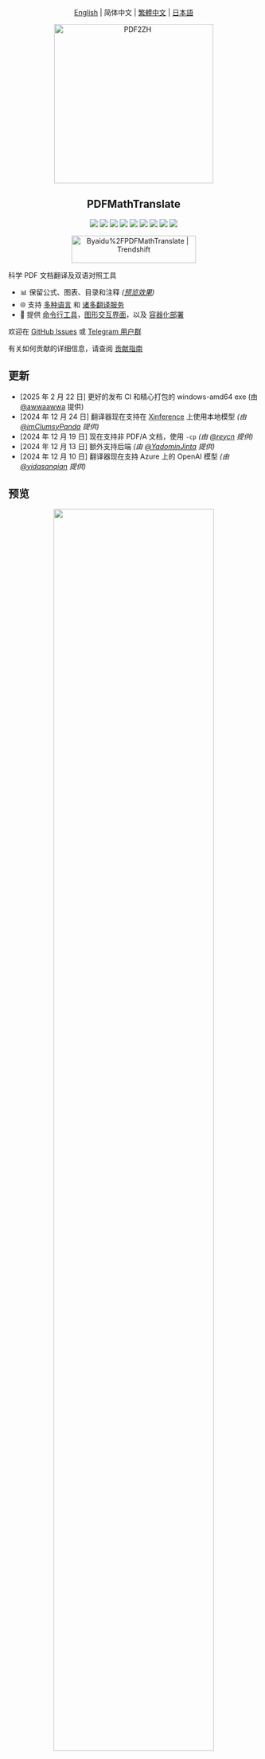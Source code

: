 <div align="center">

[English](../README.md) | 简体中文 | [繁體中文](README_zh-TW.md) | [日本語](README_ja-JP.md)

<img src="./images/banner.png" width="320px"  alt="PDF2ZH"/>  

<h2 id="title">PDFMathTranslate</h2>

<p>
  <!-- PyPI -->
  <a href="https://pypi.org/project/pdf2zh/">
    <img src="https://img.shields.io/pypi/v/pdf2zh"/></a>
  <a href="https://pepy.tech/projects/pdf2zh">
    <img src="https://static.pepy.tech/badge/pdf2zh"></a>
  <a href="https://hub.docker.com/repository/docker/byaidu/pdf2zh">
    <img src="https://img.shields.io/docker/pulls/byaidu/pdf2zh"></a>
  <!-- License -->
  <a href="./LICENSE">
    <img src="https://img.shields.io/github/license/Byaidu/PDFMathTranslate"/></a>
  <a href="https://huggingface.co/spaces/reycn/PDFMathTranslate-Docker">
    <img src="https://img.shields.io/badge/%F0%9F%A4%97-Online%20Demo-FF9E0D"/></a>
  <a href="https://www.modelscope.cn/studios/AI-ModelScope/PDFMathTranslate">
    <img src="https://img.shields.io/badge/ModelScope-Demo-blue"></a>
  <a href="https://github.com/Byaidu/PDFMathTranslate/pulls">
    <img src="https://img.shields.io/badge/contributions-welcome-green"/></a>
  <a href="https://gitcode.com/Byaidu/PDFMathTranslate/overview">
    <img src="https://gitcode.com/Byaidu/PDFMathTranslate/star/badge.svg"></a>
  <a href="https://t.me/+Z9_SgnxmsmA5NzBl">
    <img src="https://img.shields.io/badge/Telegram-2CA5E0?style=flat-squeare&logo=telegram&logoColor=white"/></a>
</p>

<a href="https://trendshift.io/repositories/12424" target="_blank"><img src="https://trendshift.io/api/badge/repositories/12424" alt="Byaidu%2FPDFMathTranslate | Trendshift" style="width: 250px; height: 55px;" width="250" height="55"/></a>

</div>

科学 PDF 文档翻译及双语对照工具

- 📊 保留公式、图表、目录和注释 *([预览效果](#preview))*
- 🌐 支持 [多种语言](./ADVANCED.md#language) 和 [诸多翻译服务](./ADVANCED.md#services)
- 🤖 提供 [命令行工具](#usage)，[图形交互界面](#gui)，以及 [容器化部署](#docker)

欢迎在 [GitHub Issues](https://github.com/Byaidu/PDFMathTranslate/issues) 或 [Telegram 用户群](https://t.me/+Z9_SgnxmsmA5NzBl)

有关如何贡献的详细信息，请查阅 [贡献指南](https://github.com/Byaidu/PDFMathTranslate/wiki/Contribution-Guide---%E8%B4%A1%E7%8C%AE%E6%8C%87%E5%8D%97)

<h2 id="updates">更新</h2>

- [2025 年 2 月 22 日] 更好的发布 CI 和精心打包的 windows-amd64 exe (由 [@awwaawwa](https://github.com/awwaawwa) 提供)
- [2024 年 12 月 24 日] 翻译器现在支持在 [Xinference](https://github.com/xorbitsai/inference) 上使用本地模型 _(由 [@imClumsyPanda](https://github.com/imClumsyPanda) 提供)_
- [2024 年 12 月 19 日] 现在支持非 PDF/A 文档，使用 `-cp` _(由 [@reycn](https://github.com/reycn) 提供)_
- [2024 年 12 月 13 日] 额外支持后端 _(由 [@YadominJinta](https://github.com/YadominJinta) 提供)_
- [2024 年 12 月 10 日] 翻译器现在支持 Azure 上的 OpenAI 模型 _(由 [@yidasanqian](https://github.com/yidasanqian) 提供)_

<h2 id="preview">预览</h2>
<div align="center">
<img src="./images/preview.gif" width="80%"/>
</div>

<h2 id="demo">在线演示 🌟</h2>

<h2 id="demo">在线服务 🌟</h2>

您可以通过以下演示尝试我们的应用程序：

- [公共免费服务](https://pdf2zh.com/) 在线使用，无需安装 _(推荐)_。
- [沉浸式翻译 - BabelDOC](https://app.immersivetranslate.com/babel-doc/) 每月免费 1000 页 _(推荐)_
- [在 HuggingFace 上托管的演示](https://huggingface.co/spaces/reycn/PDFMathTranslate-Docker)
- [在 ModelScope 上托管的演示](https://www.modelscope.cn/studios/AI-ModelScope/PDFMathTranslate) 无需安装。

请注意演示的计算资源有限，请避免滥用它们。
<h2 id="install">安装和使用</h2>

### 方法

针对不同的使用案例，我们提供不同的方法来使用我们的程序：

<details open>
  <summary>1. UV 安装</summary>

1. 安装 Python (3.10 <= 版本 <= 3.12)
2. 安装我们的包：

   ```bash
   pip install uv
   uv tool install --python 3.12 pdf2zh
   ```

3. 执行翻译，文件生成在 [当前工作目录](https://chatgpt.com/share/6745ed36-9acc-800e-8a90-59204bd13444)：

   ```bash
   pdf2zh document.pdf
   ```

</details>

<details>
  <summary>2. Windows exe</summary>

1. 从 [发布页面](https://github.com/Byaidu/PDFMathTranslate/releases) 下载 pdf2zh-version-win64.zip

2. 解压缩并双击 `pdf2zh.exe` 运行。

</details>

<details>
  <summary id="gui">3. 图形用户界面</summary>
1. 安装 Python (3.10 <= 版本 <= 3.12)
2. 安装我们的包：

```bash
pip install pdf2zh
```

3. 在浏览器中开始使用：

   ```bash
   pdf2zh -i
   ```

4. 如果您的浏览器没有自动启动，请访问

   ```bash
   http://localhost:7860/
   ```

   <img src="./images/gui.gif" width="500"/>

有关更多详细信息，请参阅 [GUI 文档](./README_GUI.md)。

</details>

<details>
  <summary id="docker">4. Docker</summary>

1. 拉取并运行：

   ```bash
   docker pull byaidu/pdf2zh
   docker run -d -p 7860:7860 byaidu/pdf2zh
   ```

2. 在浏览器中打开：

   ```
   http://localhost:7860/
   ```

对于云服务上的 docker 部署：

<div>
<a href="https://www.heroku.com/deploy?template=https://github.com/Byaidu/PDFMathTranslate">
  <img src="https://www.herokucdn.com/deploy/button.svg" alt="部署" height="26"></a>
<a href="https://render.com/deploy">
  <img src="https://render.com/images/deploy-to-render-button.svg" alt="部署到 Koyeb" height="26"></a>
<a href="https://zeabur.com/templates/5FQIGX?referralCode=reycn">
  <img src="https://zeabur.com/button.svg" alt="在 Zeabur 上部署" height="26"></a>
<a href="https://template.sealos.io/deploy?templateName=pdf2zh">
  <img src="https://sealos.io/Deploy-on-Sealos.svg" alt="在 Sealos 上部署" height="26"></a>
<a href="https://app.koyeb.com/deploy?type=git&builder=buildpack&repository=github.com/Byaidu/PDFMathTranslate&branch=main&name=pdf-math-translate">
  <img src="https://www.koyeb.com/static/images/deploy/button.svg" alt="部署到 Koyeb" height="26"></a>
</div>

</details>

<details>
  <summary>5. Zotero 插件</summary>

有关更多细节，请参见 [Zotero PDF2zh](https://github.com/guaguastandup/zotero-pdf2zh)。

</details>

<details>
  <summary>6. 命令行</summary>

1. 已安装 Python（3.10 <= 版本 <= 3.12）
2. 安装我们的包：

   ```bash
   pip install pdf2zh
   ```

3. 执行翻译，文件生成在 [当前工作目录](https://chatgpt.com/share/6745ed36-9acc-800e-8a90-59204bd13444):

   ```bash
   pdf2zh document.pdf
   ```

</details>

> [!TIP]
>
> - 如果你使用 Windows 并在下载后无法打开文件，请安装 [vc_redist.x64.exe](https://aka.ms/vs/17/release/vc_redist.x64.exe) 并重试。
>
> - 如果你无法访问 Docker Hub，请尝试在 [GitHub 容器注册中心](https://github.com/Byaidu/PDFMathTranslate/pkgs/container/pdfmathtranslate) 上使用该镜像。
> ```bash
> docker pull ghcr.io/byaidu/pdfmathtranslate
> docker run -d -p 7860:7860 ghcr.io/byaidu/pdfmathtranslate
> ```

### 无法安装？

当前程序在工作前需要一个 AI 模型 (`wybxc/DocLayout-YOLO-DocStructBench-onnx`)，一些用户由于网络问题无法下载。如果你在下载此模型时遇到问题，我们提供以下环境变量的解决方法：

```shell
set HF_ENDPOINT=https://hf-mirror.com
```

对于 PowerShell 用户：

```shell
$env:HF_ENDPOINT = https://hf-mirror.com
```

如果此解决方案对您无效或您遇到其他问题，请参阅 [常见问题解答](https://github.com/Byaidu/PDFMathTranslate/wiki#-faq--%E5%B8%B8%E8%A7%81%E9%97%AE%E9%A2%98)。


<h2 id="usage">高级选项</h2>

在命令行中执行翻译命令，在当前工作目录下生成译文文档 `example-mono.pdf` 和双语对照文档 `example-dual.pdf`，默认使用 Google 翻译服务，更多支持的服务在[这里](https://github.com/Byaidu/PDFMathTranslate/blob/main/docs/ADVANCED.md#services))。

<img src="./images/cmd.explained.png" width="580px"  alt="cmd"/>  

在下表中，我们列出了所有高级选项供参考：

| 选项         | 功能                                                                                                          | 示例                                           |
| ------------ | ------------------------------------------------------------------------------------------------------------- | ---------------------------------------------- |
| files        | 本地文件                                                                                                     | `pdf2zh ~/local.pdf`                           |
| links        | 在线文件                                                                                                     | `pdf2zh http://arxiv.org/paper.pdf`            |
| `-i`         | [进入 GUI](#gui)                                                                                            | `pdf2zh -i`                                    |
| `-p`         | [部分文档翻译](https://github.com/Byaidu/PDFMathTranslate/blob/main/docs/ADVANCED.md#partial)                | `pdf2zh example.pdf -p 1`                      |
| `-li`        | [源语言](https://github.com/Byaidu/PDFMathTranslate/blob/main/docs/ADVANCED.md#languages)                    | `pdf2zh example.pdf -li en`                    |
| `-lo`        | [目标语言](https://github.com/Byaidu/PDFMathTranslate/blob/main/docs/ADVANCED.md#languages)                  | `pdf2zh example.pdf -lo zh`                    |
| `-s`         | [翻译服务](https://github.com/Byaidu/PDFMathTranslate/blob/main/docs/ADVANCED.md#services)                   | `pdf2zh example.pdf -s deepl`                  |
| `-t`         | [多线程](https://github.com/Byaidu/PDFMathTranslate/blob/main/docs/ADVANCED.md#threads)                      | `pdf2zh example.pdf -t 1`                      |
| `-o`         | 输出目录                                                                                                     | `pdf2zh example.pdf -o output`                 |
| `-f`, `-c`   | [异常](https://github.com/Byaidu/PDFMathTranslate/blob/main/docs/ADVANCED.md#exceptions)                     | `pdf2zh example.pdf -f "(MS.*)"`               |
| `-cp`        | 兼容模式                                                                                                     | `pdf2zh example.pdf --compatible`              |
| `--share`    | 公开链接                                                                                                     | `pdf2zh -i --share`                            |
| `--authorized` | [授权](https://github.com/Byaidu/PDFMathTranslate/blob/main/docs/ADVANCED.md#auth)                         | `pdf2zh -i --authorized users.txt [auth.html]` |
| `--prompt`   | [自定义提示](https://github.com/Byaidu/PDFMathTranslate/blob/main/docs/ADVANCED.md#prompt)                   | `pdf2zh --prompt [prompt.txt]`                 |
| `--onnx`     | [使用自定义 DocLayout-YOLO ONNX 模型]                                                                        | `pdf2zh --onnx [onnx/model/path]`              |
| `--serverport` | [使用自定义 WebUI 端口]                                                                                    | `pdf2zh --serverport 7860`                     |
| `--dir`      | [批量翻译]                                                                                                   | `pdf2zh --dir /path/to/translate/`             |
| `--config`   | [配置文件](https://github.com/Byaidu/PDFMathTranslate/blob/main/docs/ADVANCED.md#cofig)                       | `pdf2zh --config /path/to/config/config.json`  |
| `--serverport` | [自定义 gradio 服务器端口]                                                                                 | `pdf2zh --serverport 7860`                     |
| `--babeldoc`| 使用实验性后端 [BabelDOC](https://funstory-ai.github.io/BabelDOC/) 翻译 |`pdf2zh --babeldoc` -s openai example.pdf|

有关详细说明，请参阅我们的文档 [高级用法](./ADVANCED.md)，以获取每个选项的完整列表。

<h2 id="downstream">二次开发 (API)</h2>

当前的 pdf2zh API 暂时已弃用。API 将在 [pdf2zh 2.0](https://github.com/Byaidu/PDFMathTranslate/issues/586)发布后重新提供。对于需要程序化访问的用户，请使用[BabelDOC](https://github.com/funstory-ai/BabelDOC)的 `babeldoc.high_level.async_translate` 函数。

API 暂时弃用意味着：相关代码暂时不会被移除，但不会提供技术支持，也不会修复 bug。

<!-- 对于下游应用程序，请参阅我们的文档 [API 详细信息](./APIS.md)，以获取更多信息：
- [Python API](./APIS.md#api-python)，如何在其他 Python 程序中使用该程序
- [HTTP API](./APIS.md#api-http)，如何与已安装该程序的服务器进行通信 -->

<h2 id="todo">待办事项</h2>

- [ ] 使用基于 DocLayNet 的模型解析布局，[PaddleX](https://github.com/PaddlePaddle/PaddleX/blob/17cc27ac3842e7880ca4aad92358d3ef8555429a/paddlex/repo_apis/PaddleDetection_api/object_det/official_categories.py#L81)，[PaperMage](https://github.com/allenai/papermage/blob/9cd4bb48cbedab45d0f7a455711438f1632abebe/README.md?plain=1#L102)，[SAM2](https://github.com/facebookresearch/sam2)

- [ ] 修复页面旋转、目录、列表格式

- [ ] 修复旧论文中的像素公式

- [ ] 异步重试，除了 KeyboardInterrupt

- [ ] 针对西方语言的 Knuth–Plass 算法

- [ ] 支持非 PDF/A 文件

- [ ] [Zotero](https://github.com/zotero/zotero) 和 [Obsidian](https://github.com/obsidianmd/obsidian-releases) 的插件

<h2 id="acknowledgement">致谢</h2>

- [Immersive Translation](https://immersivetranslate.com) 为此项目的活跃贡献者提供每月的专业会员兑换码，详细信息请查看：[CONTRIBUTOR_REWARD.md](https://github.com/funstory-ai/BabelDOC/blob/main/docs/CONTRIBUTOR_REWARD.md)

- 文档合并：[PyMuPDF](https://github.com/pymupdf/PyMuPDF)

- 文档解析：[Pdfminer.six](https://github.com/pdfminer/pdfminer.six)

- 文档提取：[MinerU](https://github.com/opendatalab/MinerU)

- 文档预览：[Gradio PDF](https://github.com/freddyaboulton/gradio-pdf)

- 多线程翻译：[MathTranslate](https://github.com/SUSYUSTC/MathTranslate)

- 布局解析：[DocLayout-YOLO](https://github.com/opendatalab/DocLayout-YOLO)

- 文档标准：[PDF Explained](https://zxyle.github.io/PDF-Explained/)，[PDF Cheat Sheets](https://pdfa.org/resource/pdf-cheat-sheets/)

- 多语言字体：[Go Noto Universal](https://github.com/satbyy/go-noto-universal)

<h2 id="contrib">贡献者</h2>

<a href="https://github.com/Byaidu/PDFMathTranslate/graphs/contributors">
  <img src="https://opencollective.com/PDFMathTranslate/contributors.svg?width=890&button=false" />
</a>

![Alt](https://repobeats.axiom.co/api/embed/dfa7583da5332a11468d686fbd29b92320a6a869.svg "Repobeats analytics image")

<h2 id="star_hist">星标历史</h2>

<a href="https://star-history.com/#Byaidu/PDFMathTranslate&Date">
 <picture>
   <source media="(prefers-color-scheme: dark)" srcset="https://api.star-history.com/svg?repos=Byaidu/PDFMathTranslate&type=Date&theme=dark" />
   <source media="(prefers-color-scheme: light)" srcset="https://api.star-history.com/svg?repos=Byaidu/PDFMathTranslate&type=Date" />
   <img alt="星标历史图表" src="https://api.star-history.com/svg?repos=Byaidu/PDFMathTranslate&type=Date"/>
 </picture>
</a>
